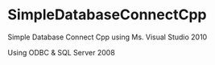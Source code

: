 # SimpleDatabaseConnectCpp
Simple Database Connect Cpp using Ms. Visual Studio 2010

Using ODBC & SQL Server 2008
